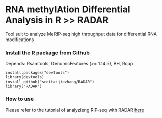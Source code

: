 # **R**NA methyl**A**tion **D**ifferential **A**nalysis in **R** >> **RADAR**
Tool suit to analyze MeRIP-seq high throughput data for differential RNA modifications

### Install the R package from Github

Depends: Rsamtools, GenomicFeatures (>= 1.14.5), BH, Rcpp

	install.packages("devtools")
	library(devtools)
	install_github("scottzijiezhang/RADAR")
	library("RADAR")

### How to use

Please refer to the tutorial of analyzieng RIP-seq with RADAR [here](https://scottzijiezhang.github.io/RADARmannual/RADAR.html)
